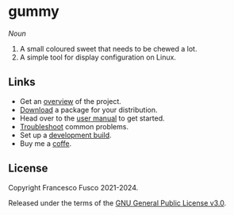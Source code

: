 # gummy

*Noun*
1. A small coloured sweet that needs to be chewed a lot.
2. A simple tool for display configuration on Linux.

## Links

- Get an [overview] of the project.
- [Download] a package for your distribution.
- Head over to the [user manual] to get started.
- [Troubleshoot] common problems.
- Set up a [development build].
- Buy me a [coffe].


[overview]: https://github.com/f-fusco/gummy/wiki/Home
[Download]: https://github.com/f-fusco/gummy/wiki/Downloads
[user manual]: https://github.com/f-fusco/gummy/wiki/User-manual
[Troubleshoot]: https://github.com/f-fusco/gummy/wiki/Troubleshooting
[development build]: https://github.com/f-fusco/gummy/wiki/Building-from-source
[coffe]: https://coindrop.to/fusco


## License

Copyright Francesco Fusco 2021-2024.

Released under the terms of the [GNU General Public License v3.0](https://github.com/f-fusco/gummy/blob/master/LICENSE).
